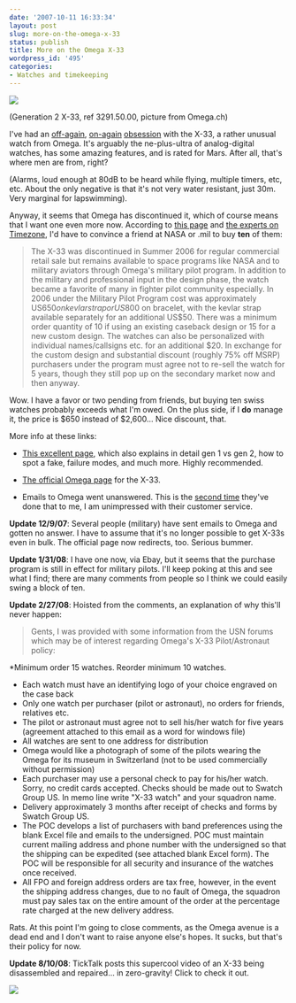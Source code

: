```yaml
---
date: '2007-10-11 16:33:34'
layout: post
slug: more-on-the-omega-x-33
status: publish
title: More on the Omega X-33
wordpress_id: '495'
categories:
- Watches and timekeeping
---
```


![](http://www.phfactor.net/pics/watches/x-33-gen1.jpg)


(Generation 2 X-33, ref 3291.50.00, picture from Omega.ch)

I've had an [off-again](http://www.phfactor.net/wp/2006/08/30/another-x-33-alternative/), [on-again](http://www.phfactor.net/wp/2006/05/16/omega-and-analog-digital/) [obsession](http://www.phfactor.net/wp/2005/12/03/breitling-and-analog-digital/) with the X-33, a rather unusual watch from Omega. It's arguably the ne-plus-ultra of analog-digital watches, has some amazing features, and is rated for Mars. After all, that's where men are from, right?

(Alarms, loud enough at 80dB to be heard while flying, multiple timers, etc, etc. About the only negative is that it's not very water resistant, just 30m. Very marginal for lapswimming).

Anyway, it seems that Omega has discontinued it, which of course means that I want one even more now. According to [this page](http://ryanrooney.com/watch/X-33/) and [the experts on Timezone](http://forums.timezone.com/index.php?t=msg&goto=3164525&rid=49174#msg_3164525), I'd have to convince a friend at NASA or .mil to buy **ten** of them:


> The X-33 was discontinued in Summer 2006 for regular commercial retail sale but remains available to space programs like NASA and to military aviators through Omega's military pilot program. In addition to the military and professional input in the design phase, the watch became a favorite of many in fighter pilot  community especially. In 2006 under the Military Pilot Program cost was approximately US$650 on kevlar strap or US$800 on bracelet, with the kevlar strap available separately for an additional US$50. There was a minimum order quantity of 10 if using an existing caseback design or 15 for a new custom design. The watches can also be personalized with individual names/callsigns etc. for an additional $20. In exchange for the custom design and substantial discount (roughly 75% off MSRP) purchasers under the program must agree not to re-sell the watch for 5 years, though they still pop up on the secondary market now and then anyway.


Wow. I have a favor or two pending from friends, but buying ten swiss watches probably exceeds what I'm owed. On the plus side, if I **do** manage it, the price is $650 instead of $2,600... Nice discount, that.

More info at these links:



	
  * [This excellent page](http://ryanrooney.com/watch/X-33/), which also explains in detail gen 1 vs gen 2, how to spot a fake, failure modes, and much more. Highly recommended.

	
  * [The official Omega page](http://www.omegawatches.com/index.php?id=297&details=1&ref=32915000&no_cache=1) for the X-33.

	
  * Emails to Omega went unanswered. This is the [second time](http://www.phfactor.net/wp/2006/05/16/omega-and-analog-digital/) they've done that to me, I am unimpressed with their customer service.


**Update 12/9/07**: Several people (military) have sent emails to Omega and gotten no answer. I have to assume that it's no longer possible to get X-33s even in bulk. The official page now redirects, too. Serious bummer.

**Update 1/31/08**: I have one now, via Ebay, but it seems that the purchase program is still in effect for military pilots. I'll keep poking at this and see what I find; there are many comments from people so I think we could easily swing a block of ten.

**Update 2/27/08**: Hoisted from the comments, an explanation of why this'll never happen:


> Gents, I was provided with some information from the USN forums which may be of interest regarding Omega's X-33 Pilot/Astronaut policy:

*Minimum order 15 watches. Reorder minimum 10 watches.
* Each watch must have an identifying logo of your choice engraved on
the case back
* Only one watch per purchaser (pilot or astronaut), no orders for
friends, relatives etc.
* The pilot or astronaut must agree not to sell his/her watch for five
years (agreement attached to this email as a word for windows file)
* All watches are sent to one address for distribution
* Omega would like a photograph of some of the pilots wearing the Omega
for its museum in Switzerland (not to be used commercially without
permission)
* Each purchaser may use a personal check to pay for his/her watch.
Sorry, no credit cards accepted. Checks should be made out to Swatch
Group US. In memo line write "X-33 watch" and your squadron name.
* Delivery approximately 3 months after receipt of checks and forms by
Swatch Group US.
* The POC develops a list of purchasers with band preferences using the
blank Excel file and emails to the undersigned. POC must maintain
current mailing address and phone number with the undersigned so that the
shipping can be expedited (see attached blank Excel form).
The POC will be responsible for all security and insurance of the
watches once received.
* All FPO and foreign address orders are tax free, however, in the
event the shipping address changes, due to no fault of Omega, the squadron
must pay sales tax on the entire amount of the order at the percentage
rate charged at the new delivery address.


Rats. At this point I'm going to close comments, as the Omega avenue is a dead end and I don't want to raise anyone else's hopes. It sucks, but that's their policy for now.

**Update 8/10/08**: TickTalk posts this supercool video of an X-33 being disassembled and repaired... in zero-gravity! Click to check it out.

[![](http://fnord.phfactor.net/wp-content/uploads/2008/08/picture-1.png)](http://watchmakingblog.com/2008/06/11/gravity-free-watchmaking/)
